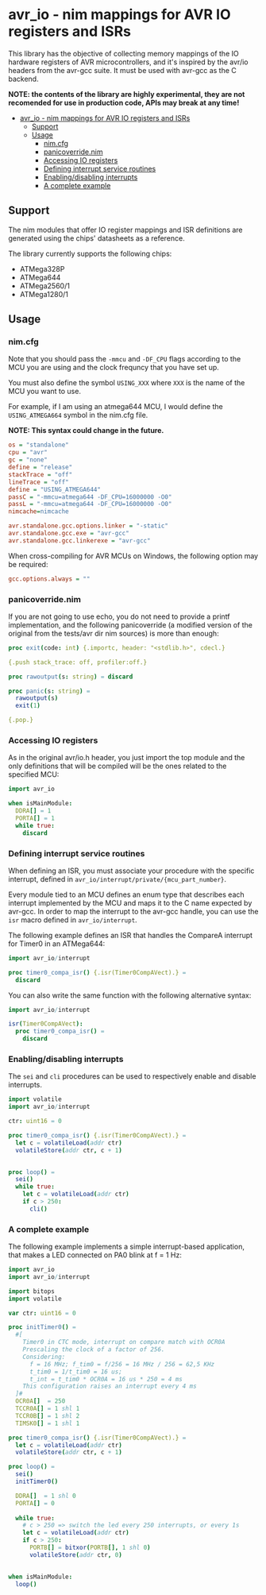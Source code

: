 # avr_io - nim mappings for AVR IO registers and ISRs

This library has the objective of collecting memory mappings of the IO hardware registers of AVR microcontrollers, and it's inspired by the avr/io headers from the avr-gcc suite. It must be used with avr-gcc as the C backend.

**NOTE: the contents of the library are highly experimental, they are not recomended for use in production code, APIs may break at any time!**

- [avr\_io - nim mappings for AVR IO registers and ISRs](#avr_io---nim-mappings-for-avr-io-registers-and-isrs)
  - [Support](#support)
  - [Usage](#usage)
    - [nim.cfg](#nimcfg)
    - [panicoverride.nim](#panicoverridenim)
    - [Accessing IO registers](#accessing-io-registers)
    - [Defining interrupt service routines](#defining-interrupt-service-routines)
    - [Enabling/disabling interrupts](#enablingdisabling-interrupts)
    - [A complete example](#a-complete-example)


## Support

The nim modules that offer IO register mappings and ISR definitions are generated using the chips' datasheets as a reference. 

The library currently supports the following chips:

- ATMega328P
- ATMega644
- ATMega2560/1
- ATMega1280/1

## Usage

### nim.cfg

Note that you should pass the ```-mmcu``` and ```-DF_CPU``` flags according to the MCU you are using and the clock frequncy that you have set up.

You must also define the symbol ```USING_XXX``` where ```XXX``` is the name of the MCU you want to use.

 For example, if I am using an atmega644 MCU, I would define the ```USING_ATMEGA664``` symbol in the nim.cfg file. 
 
 **NOTE: This syntax could change in the future.**


```cfg
os = "standalone"
cpu = "avr"
gc = "none" 
define = "release" 
stackTrace = "off" 
lineTrace = "off" 
define = "USING_ATMEGA644"
passC = "-mmcu=atmega644 -DF_CPU=16000000 -O0"
passL = "-mmcu=atmega644 -DF_CPU=16000000 -O0"
nimcache=nimcache

avr.standalone.gcc.options.linker = "-static" 
avr.standalone.gcc.exe = "avr-gcc"
avr.standalone.gcc.linkerexe = "avr-gcc"
```

When cross-compiling for AVR MCUs on Windows, the following option may be required:
```cfg
gcc.options.always = ""
```

### panicoverride.nim

If you are not going to use echo, you do not need to provide a printf implementation, and the following panicoverride (a modified version of the original from the tests/avr dir nim sources) is more than enough:

```nim
proc exit(code: int) {.importc, header: "<stdlib.h>", cdecl.}

{.push stack_trace: off, profiler:off.}

proc rawoutput(s: string) = discard

proc panic(s: string) =
  rawoutput(s)
  exit(1)

{.pop.}
```

### Accessing IO registers

As in the original avr/io.h header, you just import the top module and the only definitions that will be compiled will be the ones related to the specified MCU:


```nim
import avr_io

when isMainModule:
  DDRA[] = 1
  PORTA[] = 1
  while true: 
    discard
```

### Defining interrupt service routines

When defining an ISR, you must associate your procedure with the specific interrupt, defined in ```avr_io/interrupt/private/{mcu_part_number}```. 

Every module tied to an MCU defines an enum type that describes each interrupt implemented by the MCU and maps it to the C name expected by avr-gcc. In order to map the interrupt to the avr-gcc handle, you can use the ```isr``` macro defined in ```avr_io/interrupt```.

The following example defines an ISR that handles the CompareA interrupt for Timer0 in an ATMega644:

```nim
import avr_io/interrupt

proc timer0_compa_isr() {.isr(Timer0CompAVect).} =
  discard
```

You can also write the same function with the following alternative syntax:

```nim
import avr_io/interrupt

isr(Timer0CompAVect):
  proc timer0_compa_isr() =
    discard
```


### Enabling/disabling interrupts

 The ```sei``` and ```cli``` procedures can be used to respectively enable and disable interrupts.

```nim
import volatile
import avr_io/interrupt

ctr: uint16 = 0

proc timer0_compa_isr() {.isr(Timer0CompAVect).} =
  let c = volatileLoad(addr ctr)
  volatileStore(addr ctr, c + 1)
  

proc loop() =
  sei()
  while true:
    let c = volatileLoad(addr ctr)
    if c > 250:
      cli()
```


### A complete example

The following example implements a simple interrupt-based application, that makes a LED connected on PA0 blink at f = 1 Hz:

```nim
import avr_io
import avr_io/interrupt

import bitops
import volatile

var ctr: uint16 = 0

proc initTimer0() =
  #[
    Timer0 in CTC mode, interrupt on compare match with OCR0A
    Prescaling the clock of a factor of 256.
    Considering:
      f = 16 MHz; f_tim0 = f/256 = 16 MHz / 256 = 62,5 KHz
      t_tim0 = 1/t_tim0 = 16 us;
      t_int = t_tim0 * OCR0A = 16 us * 250 = 4 ms
    This configuration raises an interrupt every 4 ms
  ]#
  OCR0A[]  = 250
  TCCR0A[] = 1 shl 1
  TCCR0B[] = 1 shl 2
  TIMSK0[] = 1 shl 1

proc timer0_compa_isr() {.isr(Timer0CompAVect).} =
  let c = volatileLoad(addr ctr)
  volatileStore(addr ctr, c + 1)

proc loop() = 
  sei()
  initTimer0()

  DDRA[]  = 1 shl 0
  PORTA[] = 0
  
  while true:
    # c > 250 => switch the led every 250 interrupts, or every 1s
    let c = volatileLoad(addr ctr)
    if c > 250:
      PORTB[] = bitxor(PORTB[], 1 shl 0)
      volatileStore(addr ctr, 0)

      
when isMainModule:
  loop()
```